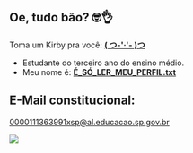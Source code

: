 ## Oe, tudo bão? 🤓👌

Toma um Kirby pra você: [**( つ-'·'- )つ**](https://www.youtube.com/watch?v=8Qjt5YswKNo)

- Estudante do terceiro ano do ensino médio.
- Meu nome é: [**É_SÓ_LER_MEU_PERFIL.txt**](https://www.youtube.com/watch?v=dQw4w9WgXcQ)
 ##
## E-Mail constitucional:
[0000111363991xsp@al.educacao.sp.gov.br](https://www.youtube.com/watch?v=dQw4w9WgXcQ)

![](insiraGifAqui)
